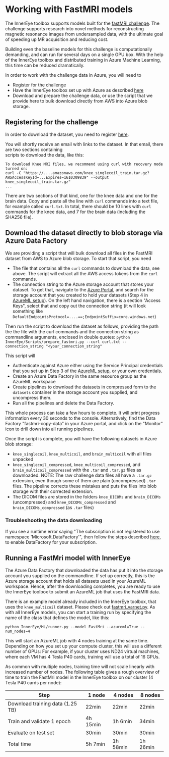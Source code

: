 # Working with FastMRI models

The InnerEye toolbox supports models built for the [fastMRI challenge](https://fastmri.org/). The challenge supports
research into novel methods for reconstructing magnetic resonance images from undersampled data, with the ultimate
goal of speeding up MR acquisition and reducing cost.

Building even the baseline models for this challenge is computationally demanding, and can run for several days on
a single GPU box. With the help of the InnerEye toolbox and distributed training in Azure Machine Learning, this time
can be reduced dramatically.

In order to work with the challenge data in Azure, you will need to
- Register for the challenge
- Have the InnerEye toolbox set up with Azure as described [here](setting_up_aml.md)
- Download and prepare the challenge data, or use the script that we provide here to bulk download directly from
AWS into Azure blob storage.

## Registering for the challenge
In order to download the dataset, you need to register [here](https://fastmri.org/dataset/).

You will shortly receive an email with links to the dataset. In that email, there are two sections containing  
scripts to download the data, like this:
```
To download Knee MRI files, we recommend using curl with recovery mode turned on:
curl -C "https://....amazonaws.com/knee_singlecoil_train.tar.gz?AWSAccessKeyId=...Expires=1610309839" --output knee_singlecoil_train.tar.gz"
...
```
There are two sections of that kind, one for the knee data and one for the brain data. Copy and paste all the line
with `curl` commands into a text file, for example called `curl.txt`. In total, there should be 10 lines with `curl` 
commands for the knee data, and 7 for the brain data (including the SHA256 file).

## Download the dataset directly to blob storage via Azure Data Factory

We are providing a script that will bulk download all files in the FastMRI dataset from AWS to Azure blob storage.
To start that script, you need
- The file that contains all the `curl` commands to download the data, see above. The script will extract all the
 AWS access tokens from the `curl` commands.
- The connection string to the Azure storage account that stores your dataset. To get that, navigate to the 
[Azure Portal](https://portal.azure.com), and search for the storage account that you created to hold your datasets
(Step 4 in [AzureML setup](setting_up_aml.md)). On the left hand navigation, there is a section "Access Keys", select
that and copy out the connection string (it will look something like 
`DefaultEndpointsProtocol=....==;EndpointSuffix=core.windows.net`)

Then run the script to download the dataset as follows, providing the path the the file with the curl commands
and the connection string as commandline arguments, enclosed in double quotes:
`python InnerEye/Scripts/prepare_fastmri.py --curl curl.txt --connection_string "<your_connection_string"`

This script will
- Authenticate against Azure either using the Service Principal credentials that you set up in Step 3 of the
 [AzureML setup](setting_up_aml.md), or your own credentials.
- Create an Azure Data Factory in the same resource group as the AzureML workspace
- Create pipelines to download the datasets in compressed form to the `datasets` container in the storage account
you supplied, and uncompress them.
- Run all the pipelines and delete the Data Factory.

This whole process can take a few hours to complete. It will print progress information every 30 seconds to the console.
Alternatively, find the Data Factory "fastmri-copy-data" in your Azure portal, and click on the "Monitor" icon to 
drill down into all running pipelines.

Once the script is complete, you will have the following datasets in Azure blob storage:
- `knee_singlecoil`, `knee_multicoil`, and `brain_multicoil` with all files unpacked
- `knee_singlecoil_compressed`, `knee_multicoil_compressed`, and `brain_multicoil_compressed` with the `.tar` and 
`.tar.gz` files as downloaded. NOTE: The raw challenge data files all have a `.tar.gz` extension, even though some
of them are plain (uncompressed) `.tar` files. The pipeline corrects these mistakes and puts the files into blob storage
with their corrected extension.
- The DICOM files are stored in the folders `knee_DICOMs` and `brain_DICOMs` (uncompressed) and 
`knee_DICOMs_compressed` and `brain_DICOMs_compressed` (as `.tar` files)


### Troubleshooting the data downloading
If you see a runtime error saying "The subscription is not registered to use namespace 'Microsoft.DataFactory'", then 
follow the steps described [here](https://stackoverflow.com/a/48419951/5979993), to enable DataFactory for your
subscription.


## Running a FastMri model with InnerEye

The Azure Data Factory that downloaded the data has put it into the storage account you supplied on the commandline.
If set up correctly, this is the Azure storage account that holds all datasets used in your AzureML workspace.
Hence, after the downloading completes, you are ready to use the InnerEye toolbox to submit an AzureML job that uses
the FastMRI data.

There is an example model already included in the InnerEye toolbox, that uses the `knee_multicoil` dataset. Please
check out [fastmri_varnet.py](../InnerEye/ML/configs/other/fastmri_varnet.py). As with all InnerEye models, you can
start a training run by specifying the name of the class that defines the model, like this:
```shell script
python InnerEye/ML/runner.py --model FastMri --azureml=True --num_nodes=4
```
This will start an AzureML job with 4 nodes training at the same time. Depending on how you set up your compute
cluster, this will use a different number of GPUs: For example, if your cluster uses ND24 virtual machines, where 
each VM has 4 Tesla P40 cards, training will use a total of 16 GPUs.

As common with multiple nodes, training time will not scale linearly with increased number of nodes. The following
table gives a rough overview of time to train the FastMri model in the InnerEye toolbox on our cluster (4 Tesla P40 
cards per node):

| Step | 1 node | 4 nodes | 8 nodes |
| --- | --- | --- | --- |
| Download training data (1.25 TB) | 22min | 22min | 22min |
| Train and validate 1 epoch | 4h 15min | 1h 6min | 34min |
| Evaluate on test set | 30min | 30min | 30min |
| Total time | 5h 7min | 1h 58min | 1h 26min |
